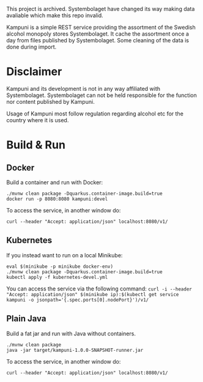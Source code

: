 This project is archived. Systembolaget have changed its way
making data avaliable which make this repo invalid.

Kampuni is a simple REST service providing the assortment of
the Swedish alcohol monopoly stores Systembolaget. It cache
the assortment once a day from files published by Systembolaget.
Some cleaning of the data is done during import.

# Disclaimer

Kampuni and its development is not in any way affiliated with
Systembolaget. Systembolaget can not be held responsible for the
function nor content published by Kampuni.

Usage of Kampuni most follow regulation regarding
alcohol etc for the country where it is used.  


# Build & Run

## Docker
Build a container and run with Docker:
```
./mvnw clean package -Dquarkus.container-image.build=true
docker run -p 8080:8080 kampuni:devel
```
To access the service, in another window do:
```
curl --header "Accept: application/json" localhost:8080/v1/
```

## Kubernetes
If you instead want to run on a local Minikube:
```
eval $(minikube -p minikube docker-env)
./mvnw clean package -Dquarkus.container-image.build=true
kubectl apply -f kubernetes-devel.yml
```
You can access the service via the following command:
`curl -i --header "Accept: application/json" $(minikube ip):$(kubectl get service kampuni -o jsonpath='{.spec.ports[0].nodePort}')/v1/`

## Plain Java
Build a fat jar and run with Java without containers.
```
./mvnw clean package
java -jar target/kampuni-1.0.0-SNAPSHOT-runner.jar
```
To access the service, in another window do:
```
curl --header "Accept: application/json" localhost:8080/v1/
```
